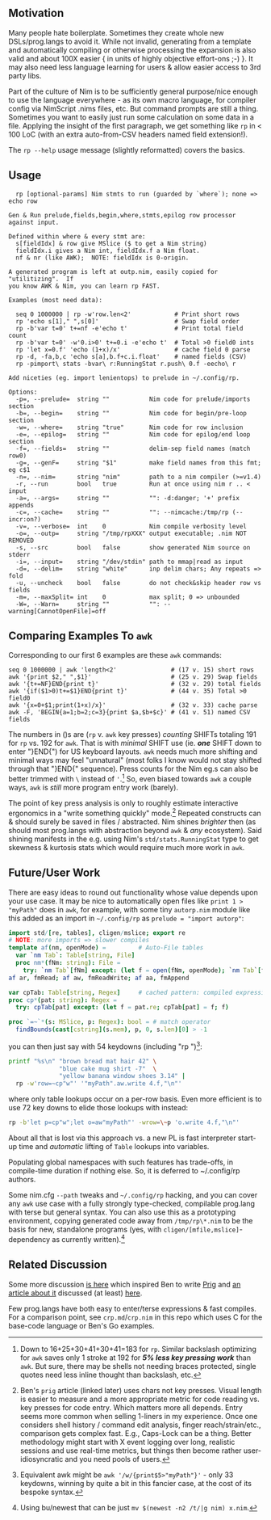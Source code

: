 Motivation
----------

Many people hate boilerplate.  Sometimes they create whole new DSLs/prog.langs
to avoid it.  While not invalid, generating from a template and automatically
compiling or otherwise processing the expansion is also valid and about 100X
easier { in units of highly objective effort-ons ;-) }.  It may also need less
language learning for users & allow easier access to 3rd party libs.

Part of the culture of Nim is to be sufficiently general purpose/nice enough to
use the language everywhere - as its own macro language, for compiler config via
NimScript .nims files, etc.  But command prompts are still a thing.  Sometimes
you want to easily just run some calculation on some data in a file.  Applying
the insight of the first paragraph, we get something like `rp` in < 100 LoC
(with an extra auto-from-CSV headers named field extension!).

The `rp --help` usage message (slightly reformatted) covers the basics.

Usage
-----
```
  rp [optional-params] Nim stmts to run (guarded by `where`); none => echo row

Gen & Run prelude,fields,begin,where,stmts,epilog row processor against input.

Defined within where & every stmt are:
  s[fieldIdx] & row give MSlice ($ to get a Nim string)
  fieldIdx.i gives a Nim int, fieldIdx.f a Nim float.
  nf & nr (like AWK);  NOTE: fieldIdx is 0-origin.

A generated program is left at outp.nim, easily copied for "utilitizing".  If
you know AWK & Nim, you can learn rp FAST.

Examples (most need data):

  seq 0 1000000 | rp -w'row.len<2'            # Print short rows
  rp 'echo s[1]," ",s[0]'                     # Swap field order
  rp -b'var t=0' t+=nf -e'echo t'             # Print total field count
  rp -b'var t=0' -w'0.i>0' t+=0.i -e'echo t'  # Total >0 field0 ints
  rp 'let x=0.f' 'echo (1+x)/x'               # cache field 0 parse
  rp -d, -fa,b,c 'echo s[a],b.f+c.i.float'    # named fields (CSV)
  rp -pimport\ stats -bvar\ r:RunningStat r.push\ 0.f -eecho\ r

Add niceties (eg. import lenientops) to prelude in ~/.config/rp.

Options:
  -p=, --prelude=  string ""           Nim code for prelude/imports section
  -b=, --begin=    string ""           Nim code for begin/pre-loop section
  -w=, --where=    string "true"       Nim code for row inclusion
  -e=, --epilog=   string ""           Nim code for epilog/end loop section
  -f=, --fields=   string ""           delim-sep field names (match row0)
  -g=, --genF=     string "$1"         make field names from this fmt; eg c$1
  -n=, --nim=      string "nim"        path to a nim compiler (>=v1.4)
  -r, --run        bool   true         Run at once using nim r .. < input
  -a=, --args=     string ""           "": -d:danger; '+' prefix appends
  -c=, --cache=    string ""           "": --nimcache:/tmp/rp (--incr:on?)
  -v=, --verbose=  int    0            Nim compile verbosity level
  -o=, --outp=     string "/tmp/rpXXX" output executable; .nim NOT REMOVED
  -s, --src        bool   false        show generated Nim source on stderr
  -i=, --input=    string "/dev/stdin" path to mmap|read as input
  -d=, --delim=    string "white"      inp delim chars; Any repeats => fold
  -u, --uncheck    bool   false        do not check&skip header row vs fields
  -m=, --maxSplit= int    0            max split; 0 => unbounded
  -W=, --Warn=     string ""           "": --warning[CannotOpenFile]=off
```

Comparing Examples To `awk`
---------------------------
Corresponding to our first 6 examples are these `awk` commands:
```
seq 0 1000000 | awk 'length<2'               # (17 v. 15) short rows
awk '{print $2," ",$1}'                      # (25 v. 29) Swap fields
awk '{t+=NF}END{print t}'                    # (32 v. 29) total fields
awk '{if($1>0)t+=$1}END{print t}'            # (44 v. 35) Total >0 field0
awk '{x=0+$1;print(1+x)/x}'                  # (32 v. 33) cache parse
awk -F, 'BEGIN{a=1;b=2;c=3}{print $a,$b+$c}' # (41 v. 51) named CSV fields
```
The numbers in ()s are (`rp` v. `awk` key presses) *counting* SHIFTs totaling
191 for `rp` vs. 192 for `awk`.  That is with *minimal* SHIFT use (ie. ***one***
SHIFT down to enter "}END{") for US keyboard layouts.  `awk` needs much more
shifting and minimal ways may feel "unnatural" (most folks I know would not
stay shifted through that "}END{" sequence).  Press counts for the Nim eg.s can
also be better trimmed with `\` instead of `'`.[^1]  So, even biased towards
`awk` a couple ways, `awk` is *still* more program entry work (barely).

The point of key press analysis is only to roughly estimate interactive
ergonomics in a "write something quickly" mode.[^2]  Repeated constructs can &
should surely be saved in files / abstracted.  Nim shines *brighter* then (as
should most prog.langs with abstraction beyond `awk` & *any* ecosystem).  Said
shining manifests in the e.g. using Nim's `std/stats.RunningStat` type to get
skewness & kurtosis stats which would require much more work in `awk`.

Future/User Work
----------------

There are easy ideas to round out functionality whose value depends upon your
use case.  It may be nice to automatically open files like `print 1 > "myPath"`
does in `awk`, for example, with some tiny `autorp.nim` module like this added
as an import in `~/.config/rp` as `prelude = "import autorp"`:
```Nim
import std/[re, tables], cligen/mslice; export re
# NOTE: more imports => slower compiles
template af(nm, openMode) =         # Auto-File tables
  var `nm Tab`: Table[string, File]
  proc nm*(fNm: string): File =
    try: `nm Tab`[fNm] except: (let f = open(fNm, openMode); `nm Tab`[fNm]=f; f)
af ar, fmRead; af aw, fmReadWrite; af aa, fmAppend

var cpTab: Table[string, Regex]     # cached pattern: compiled expression
proc cp*(pat: string): Regex =
  try: cpTab[pat] except: (let f = pat.re; cpTab[pat] = f; f)

proc `=~`*(s: MSlice, p: Regex): bool = # match operator
  findBounds(cast[cstring](s.mem), p, 0, s.len)[0] > -1
```
you can then just say with 54 keydowns (including "rp ")[^3]:
```sh
printf "%s\n" "brown bread mat hair 42" \
              "blue cake mug shirt -7"  \
              "yellow banana window shoes 3.14" |
  rp -w'row=~cp"w"' '"myPath".aw.write 4.f,"\n"'
```
where only table lookups occur on a per-row basis.  Even more efficient is to
use 72 key downs to elide those lookups with instead:
```sh
rp -b'let p=cp"w";let o=aw"myPath"' -wrow=\~p 'o.write 4.f,"\n"'
```
About all that is lost via this approach vs. a new PL is fast interpreter
start-up time and *automatic* lifting of `Table` lookups into variables.

Populating global namespaces with such features has trade-offs, in compile-time
duration if nothing else.  So, it is deferred to ~/.config/rp authors.

Some nim.cfg `--path` tweaks and `~/.config/rp` hacking, and you can cover any
`awk` use case with a fully strongly type-checked, compilable prog.lang with
terse but general syntax.  You can also use this as a prototyping environment,
copying generated code away from `/tmp/rp\*.nim` to be the basis for new,
standalone programs (yes, with `cligen/[mfile,mslice]`-dependency as currently
written).[^4]

Related Discussion
------------------

Some more discussion [is here](https://news.ycombinator.com/item?id=30190436)
which inspired Ben to write [Prig](https://github.com/benhoyt/prig/) and [an
article about it](https://benhoyt.com/writings/prig/) discussed (at least)
[here](https://news.ycombinator.com/item?id=30498735).

Few prog.langs have both easy to enter/terse expressions & fast compiles.  For a
comparison point, see `crp.md`/`crp.nim` in this repo which uses C for the
base-code language or Ben's Go examples.

[^1]: Down to 16+25+30+41+30+41=183 for `rp`.  Similar backslash optimizing for
`awk` saves only 1 stroke at 192 for ***5% less key pressing work*** than `awk`.
But sure, there may be shells not needing braces protected, single quotes need
less inline thought than backslash, etc.

[^2]: Ben's `prig` article (linked later) uses chars not key presses.  Visual
length is easier to measure and a more appropriate metric for code reading vs.
key presses for code entry.  Which matters more all depends.  Entry seems more
common when selling 1-liners in my experience.  Once one considers shell history
/ command edit analysis, finger reach/strain/etc., comparison gets complex fast.
E.g., Caps-Lock can be a thing.  Better methodology might start with X event
logging over long, realistic sessions and use real-time metrics, but things then
become rather user-idiosyncratic and you need pools of users.

[^3]: Equivalent awk might be `awk '/w/{print$5>"myPath"}'` - only 33 keydowns,
winning by quite a bit in this fancier case, at the cost of its bespoke syntax.

[^4]: Using bu/newest that can be just `mv $(newest -n2 /t/|g nim) x.nim`.
